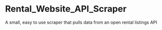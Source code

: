 # Rental_Website_API_Scraper
A small, easy to use scraper that pulls data from an open rental listings API
